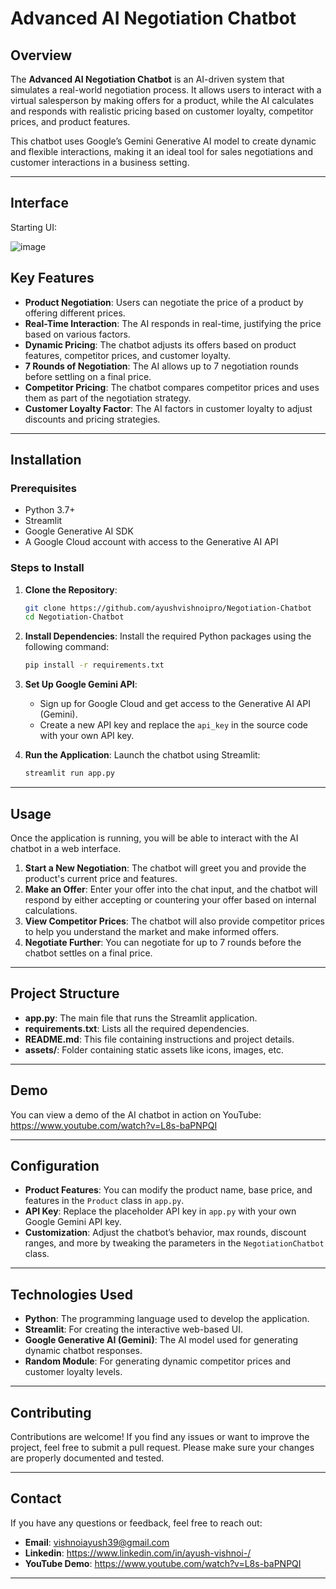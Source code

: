 # **Advanced AI Negotiation Chatbot**

## **Overview**
The **Advanced AI Negotiation Chatbot** is an AI-driven system that simulates a real-world negotiation process. It allows users to interact with a virtual salesperson by making offers for a product, while the AI calculates and responds with realistic pricing based on customer loyalty, competitor prices, and product features.

This chatbot uses Google’s Gemini Generative AI model to create dynamic and flexible interactions, making it an ideal tool for sales negotiations and customer interactions in a business setting.

---

## **Interface**
Starting UI:

![image](https://github.com/user-attachments/assets/0886ce4b-6fea-4643-b692-a3b765282f45)


## **Key Features**
- **Product Negotiation**: Users can negotiate the price of a product by offering different prices.
- **Real-Time Interaction**: The AI responds in real-time, justifying the price based on various factors.
- **Dynamic Pricing**: The chatbot adjusts its offers based on product features, competitor prices, and customer loyalty.
- **7 Rounds of Negotiation**: The AI allows up to 7 negotiation rounds before settling on a final price.
- **Competitor Pricing**: The chatbot compares competitor prices and uses them as part of the negotiation strategy.
- **Customer Loyalty Factor**: The AI factors in customer loyalty to adjust discounts and pricing strategies.

---

## **Installation**

### **Prerequisites**
- Python 3.7+
- Streamlit
- Google Generative AI SDK
- A Google Cloud account with access to the Generative AI API

### **Steps to Install**
1. **Clone the Repository**:
    ```bash
    git clone https://github.com/ayushvishnoipro/Negotiation-Chatbot
    cd Negotiation-Chatbot
    ```

2. **Install Dependencies**:
    Install the required Python packages using the following command:
    ```bash
    pip install -r requirements.txt
    ```

3. **Set Up Google Gemini API**:
    - Sign up for Google Cloud and get access to the Generative AI API (Gemini).
    - Create a new API key and replace the `api_key` in the source code with your own API key.

4. **Run the Application**:
    Launch the chatbot using Streamlit:
    ```bash
    streamlit run app.py
    ```

---


## **Usage**
Once the application is running, you will be able to interact with the AI chatbot in a web interface.

1. **Start a New Negotiation**: The chatbot will greet you and provide the product's current price and features.
2. **Make an Offer**: Enter your offer into the chat input, and the chatbot will respond by either accepting or countering your offer based on internal calculations.
3. **View Competitor Prices**: The chatbot will also provide competitor prices to help you understand the market and make informed offers.
4. **Negotiate Further**: You can negotiate for up to 7 rounds before the chatbot settles on a final price.

---

## **Project Structure**
- **app.py**: The main file that runs the Streamlit application.
- **requirements.txt**: Lists all the required dependencies.
- **README.md**: This file containing instructions and project details.
- **assets/**: Folder containing static assets like icons, images, etc.

---

## **Demo**
You can view a demo of the AI chatbot in action on YouTube: https://www.youtube.com/watch?v=L8s-baPNPQI

---

## **Configuration**
- **Product Features**: You can modify the product name, base price, and features in the `Product` class in `app.py`.
- **API Key**: Replace the placeholder API key in `app.py` with your own Google Gemini API key.
- **Customization**: Adjust the chatbot’s behavior, max rounds, discount ranges, and more by tweaking the parameters in the `NegotiationChatbot` class.

---

## **Technologies Used**
- **Python**: The programming language used to develop the application.
- **Streamlit**: For creating the interactive web-based UI.
- **Google Generative AI (Gemini)**: The AI model used for generating dynamic chatbot responses.
- **Random Module**: For generating dynamic competitor prices and customer loyalty levels.

---

## **Contributing**
Contributions are welcome! If you find any issues or want to improve the project, feel free to submit a pull request. Please make sure your changes are properly documented and tested.

---

## **Contact**
If you have any questions or feedback, feel free to reach out:

- **Email**: vishnoiayush39@gmail.com
- **Linkedin**: https://www.linkedin.com/in/ayush-vishnoi-/
- **YouTube Demo**: https://www.youtube.com/watch?v=L8s-baPNPQI

---
